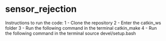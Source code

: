 # sensor_rejection

Instructions to run the code:
1 - Clone the repository
2 - Enter the catkin_ws folder
3 - Run the following command in the terminal
catkin_make
4 - Run the following command in the terminal
source devel/setup.bash
